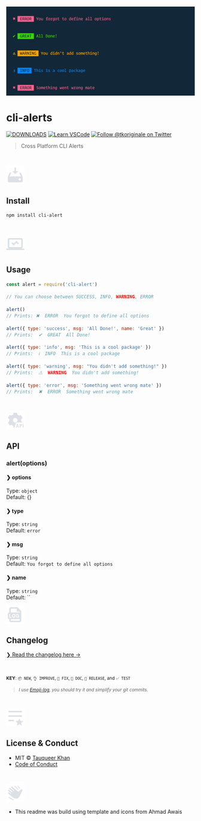![cli-alert screenshot](./.github/cli-alert.png)

# cli-alerts

[![DOWNLOADS](https://img.shields.io/npm/dt/node-cli-handle-error?label=DOWNLOADS%20%20❯&colorA=6A788D&colorB=6A788D&style=flat)](https://www.npmjs.com/package/node-cli-handle-error) [![Learn VSCode](https://img.shields.io/badge/-VSCODE.pro%20%E2%86%92-gray.svg?colorB=6A788D&style=flat)](https://VSCode.pro/?utm_source=GitHubFOSS)
[![Follow @tkoriginale on Twitter](https://img.shields.io/badge/FOLLOW%20@MRAHMADAWAIS%20%E2%86%92-gray.svg?colorA=6A788D&colorB=6A788D&style=flat)](https://twitter.com/tkoriginale/)

> Cross Platform CLI Alerts

<br>

[![📟](https://raw.githubusercontent.com/ahmadawais/stuff/master/images/git/install.png)](./../../)

## Install

```sh
npm install cli-alert
```

<br>

[![⚙️](https://raw.githubusercontent.com/ahmadawais/stuff/master/images/git/usage.png)](./../../)

## Usage

```js
const alert = require('cli-alert')

// You can choose between SUCCESS, INFO, WARNING, ERROR

alert()
// Prints: ✖  ERROR  You forgot to define all options

alert({ type: 'success', msg: 'All Done!', name: 'Great' })
// Prints:  ✔  GREAT  All Done!

alert({ type: 'info', msg: 'This is a cool package' })
// Prints:  ℹ  INFO  This is a cool package

alert({ type: 'warning', msg: "You didn't add something!" })
// Prints:  ⚠  WARNING  You didn't add something!

alert({ type: 'error', msg: 'Something went wrong mate' })
// Prints:  ✖  ERROR  Something went wrong mate
```

<br />

[![📃](https://raw.githubusercontent.com/ahmadawais/stuff/master/images/git/options.png)](./../../)

## API

### alert(options)

#### ❯ options

Type: `object`<br>
Default: {}

#### ❯ type

Type: `string`<br>
Default: `error`

#### ❯ msg

Type: `string`<br>
Default: `You forgot to define all options`

#### ❯ name

Type: `string`<br>
Default: ``

[![📝](https://raw.githubusercontent.com/ahmadawais/stuff/master/images/git/log.png)](changelog.md)

## Changelog

[❯ Read the changelog here →](changelog.md)

<br>

<small>**KEY**: `📦 NEW`, `👌 IMPROVE`, `🐛 FIX`, `📖 DOC`, `🚀 RELEASE`, and `✅ TEST`

> _I use [Emoji-log](https://github.com/ahmadawais/Emoji-Log), you should try it and simplify your git commits._

</small>

<br>

[![📃](https://raw.githubusercontent.com/ahmadawais/stuff/master/images/git/license.png)](./../../)

## License & Conduct

- MIT © [Tauqueer Khan](https://twitter.com/tkoriginale/)
- [Code of Conduct](code-of-conduct.md)

<br>

[![🙌](https://raw.githubusercontent.com/ahmadawais/stuff/master/images/git/connect.png)](./../../)

- This readme was build using template and icons from Ahmad Awais
